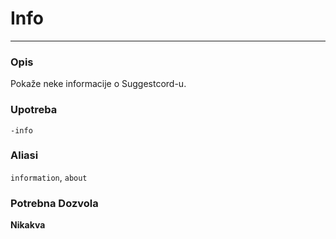 # Info
---
### Opis
Pokaže neke informacije o Suggestcord-u.
### Upotreba
```
-info
```
### Aliasi
`information`, `about`
### Potrebna Dozvola
**Nikakva**